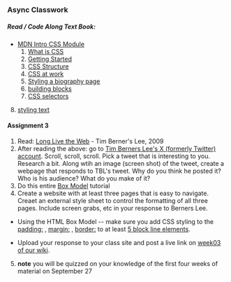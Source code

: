 ### Async Classwork
##### Read / Code Along Text Book:
* [MDN Intro CSS Module](https://developer.mozilla.org/en-US/docs/Learn/CSS/First_steps)
  1. [What is CSS](https://developer.mozilla.org/en-US/docs/Learn/CSS/First_steps/What_is_CSS)
  2. [Getting Started](https://developer.mozilla.org/en-US/docs/Learn/CSS/First_steps/Getting_started)
  3. [CSS Structure](https://developer.mozilla.org/en-US/docs/Learn/CSS/First_steps/How_CSS_is_structured)
  4. [CSS at work](https://developer.mozilla.org/en-US/docs/Learn/CSS/First_steps/How_CSS_works)
  5. [Styling a biography page](https://developer.mozilla.org/en-US/docs/Learn/CSS/First_steps/Styling_a_biography_page)
  6. [building blocks](https://developer.mozilla.org/en-US/docs/Learn/CSS/Building_blocks)
  7. [CSS selectors](https://developer.mozilla.org/en-US/docs/Learn/CSS/Building_blocks/Selectors)
8. [styling text](https://developer.mozilla.org/en-US/docs/Learn/CSS/Styling_text)


#### Assignment 3
1. Read: [Long Live the Web](https://www.scientificamerican.com/article/long-live-the-web/) - Tim Berner's Lee, 2009
2. After reading the above: go to [Tim Berners Lee's X (formerly Twitter) account](http://www.x.com). Scroll, scroll, scroll. Pick a tweet that is interesting to you. Research a bit. Along wtih an image (screen shot) of the tweet, create a webpage that responds to TBL's tweet. Why do you think he posted it? Who is his audience? What do you make of it?
3. Do this entire [Box Model](https://developer.mozilla.org/en-US/docs/Learn/CSS/Building_blocks/The_box_model) tutorial
4. Create a website with at least three pages that is easy to navigate. Creaet an external style sheet to control the formatting of all three pages. Include screen grabs, etc in your response to Berners Lee.
  * Using the HTML Box Model -- make sure you add CSS styling to the [padding:](https://developer.mozilla.org/en-US/docs/Web/CSS/padding) , [margin:](https://developer.mozilla.org/en-US/docs/Web/CSS/margin) , [border:](https://developer.mozilla.org/en-US/docs/Web/CSS/border) to at least [5 block line elements](https://developer.mozilla.org/en-US/docs/Glossary/Block-level_content).  

 * Upload your response to your class site and post a live link on [week03 of our wiki](https://github.com/rebleo/webProductionFall2023/wiki/Week-03).
5. **note** you will be quizzed on your knowledge of the first four weeks of material on September 27